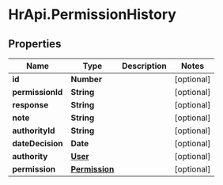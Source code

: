 # HrApi.PermissionHistory

## Properties

Name | Type | Description | Notes
------------ | ------------- | ------------- | -------------
**id** | **Number** |  | [optional] 
**permissionId** | **String** |  | [optional] 
**response** | **String** |  | [optional] 
**note** | **String** |  | [optional] 
**authorityId** | **String** |  | [optional] 
**dateDecision** | **Date** |  | [optional] 
**authority** | [**User**](User.md) |  | [optional] 
**permission** | [**Permission**](Permission.md) |  | [optional] 


